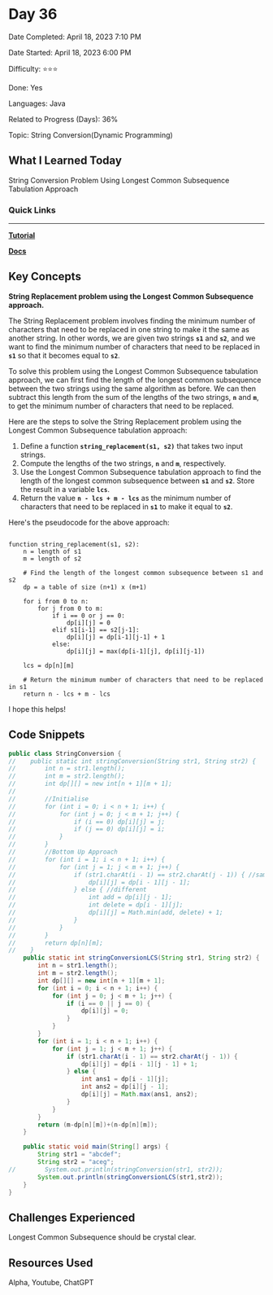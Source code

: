 # Day 36

Date Completed: April 18, 2023 7:10 PM

Date Started: April 18, 2023 6:00 PM

Difficulty: ⭐⭐⭐

Done: Yes

Languages: Java

Related to Progress (Days): 36%

Topic: String Conversion(Dynamic Programming)

## What I Learned Today

String Conversion Problem Using Longest Common Subsequence Tabulation Approach

### Quick Links

---

[**Tutorial**](https://www.youtube.com/watch?v=yMnH0jrir0Q)

[**Docs**](https://www.geeksforgeeks.org/transform-one-string-to-another-using-minimum-number-of-given-operation/)

## Key Concepts

**String Replacement problem using the Longest Common Subsequence approach.**

The String Replacement problem involves finding the minimum number of characters that need to be replaced in one string to make it the same as another string. In other words, we are given two strings **`s1`** and **`s2`**, and we want to find the minimum number of characters that need to be replaced in **`s1`** so that it becomes equal to **`s2`**.

To solve this problem using the Longest Common Subsequence tabulation approach, we can first find the length of the longest common subsequence between the two strings using the same algorithm as before. We can then subtract this length from the sum of the lengths of the two strings, **`n`** and **`m`**, to get the minimum number of characters that need to be replaced.

Here are the steps to solve the String Replacement problem using the Longest Common Subsequence tabulation approach:

1. Define a function **`string_replacement(s1, s2)`** that takes two input strings.
2. Compute the lengths of the two strings, **`n`** and **`m`**, respectively.
3. Use the Longest Common Subsequence tabulation approach to find the length of the longest common subsequence between **`s1`** and **`s2`**. Store the result in a variable **`lcs`**.
4. Return the value **`n - lcs + m - lcs`** as the minimum number of characters that need to be replaced in **`s1`** to make it equal to **`s2`**.

Here's the pseudocode for the above approach:

```

function string_replacement(s1, s2):
    n = length of s1
    m = length of s2

    # Find the length of the longest common subsequence between s1 and s2
    dp = a table of size (n+1) x (m+1)

    for i from 0 to n:
        for j from 0 to m:
            if i == 0 or j == 0:
                dp[i][j] = 0
            elif s1[i-1] == s2[j-1]:
                dp[i][j] = dp[i-1][j-1] + 1
            else:
                dp[i][j] = max(dp[i-1][j], dp[i][j-1])

    lcs = dp[n][m]

    # Return the minimum number of characters that need to be replaced in s1
    return n - lcs + m - lcs

```

I hope this helps!

## Code Snippets

```java
public class StringConversion {
//    public static int stringConversion(String str1, String str2) {
//        int n = str1.length();
//        int m = str2.length();
//        int dp[][] = new int[n + 1][m + 1];
//
//        //Initialise
//        for (int i = 0; i < n + 1; i++) {
//            for (int j = 0; j < m + 1; j++) {
//                if (i == 0) dp[i][j] = j;
//                if (j == 0) dp[i][j] = i;
//            }
//        }
//        //Bottom Up Approach
//        for (int i = 1; i < n + 1; i++) {
//            for (int j = 1; j < m + 1; j++) {
//                if (str1.charAt(i - 1) == str2.charAt(j - 1)) { //same
//                    dp[i][j] = dp[i - 1][j - 1];
//                } else { //different
//                    int add = dp[i][j - 1];
//                    int delete = dp[i - 1][j];
//                    dp[i][j] = Math.min(add, delete) + 1;
//                }
//            }
//        }
//        return dp[n][m];
//    }
    public static int stringConversionLCS(String str1, String str2) {
        int n = str1.length();
        int m = str2.length();
        int dp[][] = new int[n + 1][m + 1];
        for (int i = 0; i < n + 1; i++) {
            for (int j = 0; j < m + 1; j++) {
                if (i == 0 || j == 0) {
                    dp[i][j] = 0;
                }
            }
        }
        for (int i = 1; i < n + 1; i++) {
            for (int j = 1; j < m + 1; j++) {
                if (str1.charAt(i - 1) == str2.charAt(j - 1)) {
                    dp[i][j] = dp[i - 1][j - 1] + 1;
                } else {
                    int ans1 = dp[i - 1][j];
                    int ans2 = dp[i][j - 1];
                    dp[i][j] = Math.max(ans1, ans2);
                }
            }
        }
        return (m-dp[n][m])+(n-dp[n][m]);
    }

    public static void main(String[] args) {
        String str1 = "abcdef";
        String str2 = "aceg";
//        System.out.println(stringConversion(str1, str2));
        System.out.println(stringConversionLCS(str1,str2));
    }
}
```

## Challenges Experienced

Longest Common Subsequence should be crystal clear.

## Resources Used

Alpha, Youtube, ChatGPT
